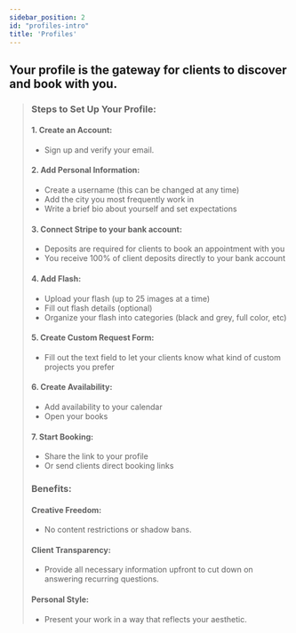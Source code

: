 ```yaml
---
sidebar_position: 2
id: "profiles-intro"
title: 'Profiles'
---
```


## Your profile is the gateway for clients to discover and book with you.


> ### Steps to Set Up Your Profile:
> 
> #### 1. Create an Account: 
> - Sign up and verify your email.
> 
> #### 2. Add Personal Information:
> - Create a username (this can be changed at any time)
> - Add the city you most frequently work in
> - Write a brief bio about yourself and set expectations
> 
> #### 3. Connect Stripe to your bank account:
> - Deposits are required for clients to book an appointment with you
> - You receive 100% of client deposits directly to your bank account
> 
> #### 4. Add Flash:
> - Upload your flash (up to 25 images at a time)
> - Fill out flash details (optional)
> - Organize your flash into categories (black and grey, full color, etc)
> 
> #### 5. Create Custom Request Form:
> -  Fill out the text field to let your clients know what kind of custom projects you prefer
> 
> #### 6. Create Availability:
> - Add availability to your calendar
> - Open your books
> 
> #### 7. Start Booking:
> - Share the link to your profile
> - Or send clients direct booking links
> 
> ### Benefits:
> #### Creative Freedom: 
> - No content restrictions or shadow bans.
> #### Client Transparency: 
> - Provide all necessary information upfront to cut down on answering recurring questions.
> #### Personal Style: 
> - Present your work in a way that reflects your aesthetic.